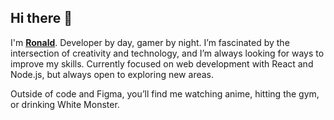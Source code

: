 ## Hi there 👋

I'm [**Ronald**](https://www.instagram.com/_ronaldwtf/profilecard/?igsh=MmRvZDZuaWprM2gy). Developer by day, gamer by night. I’m fascinated by the intersection of creativity and technology, and I’m always looking for ways to improve my skills. Currently focused on web development with React and Node.js, but always open to exploring new areas.

Outside of code and Figma, you’ll find me watching anime, hitting the gym, or drinking White Monster.
